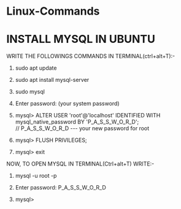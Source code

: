# Linux-Commands 

#        INSTALL MYSQL IN UBUNTU 

WRITE THE FOLLOWINGS COMMANDS IN TERMINAL(ctrl+alt+T):-    

1) sudo apt update

2) sudo apt install mysql-server

3) sudo mysql

4) Enter password: (your system password)

5) mysql> ALTER USER 'root'@'localhost' IDENTIFIED WITH mysql_native_password BY 'P_A_S_S_W_O_R_D';  
          // P_A_S_S_W_O_R_D --- your new password for root
          
6) mysql> FLUSH PRIVILEGES;

7) mysql> exit

NOW, TO OPEN MYSQL IN TERMINAL(Ctrl+alt+T)  WRITE:-

1) mysql -u root -p

2) Enter password: P_A_S_S_W_O_R_D

3) mysql> 


